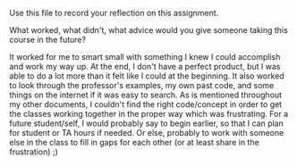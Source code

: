 Use this file to record your reflection on this assignment. 

What worked, what didn't, what advice would you give someone taking this course in the future?

It worked for me to smart small with something I knew I could accomplish and work my way up. At the end, I don't have a perfect product, but I was able to do a lot more than it felt like I could at the beginning. 
It also worked to look through the professor's examples, my own past code, and some things on the internet if it was easy to search.
As is mentioned throughout my other documents, I couldn't find the right code/concept in order to get the classes working together in the proper way which was frustrating. 
For a future student/self, I would probably say to begin earlier, so that I can plan for student or TA hours if needed. Or else, probably to work with someone else in the class to fill in gaps for each other (or at least share in the frustration) ;) 
